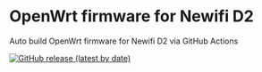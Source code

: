 # OpenWrt firmware for Newifi D2

Auto build OpenWrt firmware for Newifi D2 via GitHub Actions

[![GitHub release (latest by date)](https://img.shields.io/github/v/release/huoyubaba/BlueFire?style=for-the-badge&label=Download)](https://github.com/huoyubaba/BlueFire/releases/latest)
